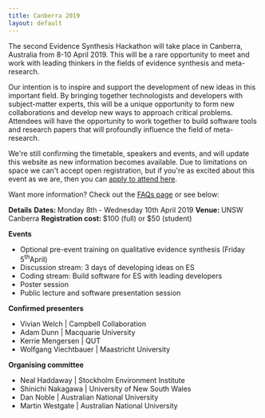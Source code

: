 ```yaml
---
title: Canberra 2019
layout: default
---
```


The second Evidence Synthesis Hackathon will take place in Canberra, Australia from 8-10 April 2019. This will be a rare opportunity to meet and work with leading thinkers in the fields of evidence synthesis and meta-research.

Our intention is to inspire and support the development of new ideas in this important field. By bringing together technologists and developers with subject-matter experts, this will be a unique opportunity to form new collaborations and develop new ways to approach critical problems. Attendees will have the opportunity to work together to build software tools and research papers that will profoundly influence the field of meta-research.

We're still confirming the timetable, speakers and events, and will update this website as new information becomes available. Due to limitations on space we can't accept open registration, but if you're as excited about this event as we are, then you can <a href="/pages/EoI/">apply to attend here</a>.

Want more information? Check out the <a href="/pages/faq/">FAQs page</a> or see below:

<strong>Details</strong>
<strong>Dates: </strong>Monday 8th - Wednesday 10th April 2019
<strong>Venue: </strong>UNSW Canberra
<strong>Registration cost: </strong>$100 (full) or $50 (student)

<strong>Events</strong>
<ul>
	<li>Optional pre-event training on qualitative evidence synthesis (Friday 5<sup>th</sup>April)</li>
	<li>Discussion stream: 3 days of developing ideas on ES</li>
	<li>Coding stream: Build software for ES with leading developers</li>
	<li>Poster session</li>
	<li>Public lecture and software presentation session</li>
</ul>

<strong>Confirmed presenters </strong>
<ul>
	<li>Vivian Welch | Campbell Collaboration</li>
	<li>Adam Dunn | Macquarie University</li>
	<li>Kerrie Mengersen | QUT</li>
	<li>Wolfgang Viechtbauer | Maastricht University</li>
</ul>

<strong>Organising committee</strong>
<ul>
	<li>Neal Haddaway | Stockholm Environment Institute</li>
	<li>Shinichi Nakagawa | University of New South Wales</li>
	<li>Dan Noble | Australian National University</li>
	<li>Martin Westgate | Australian National University</li>
</ul>